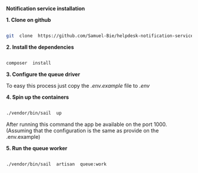 
**Notification service installation**

  

**1. **Clone on github****

```sh

git  clone  https://github.com/Samuel-Bie/helpdesk-notification-service.git

```

  

**2. **Install the dependencies****

  

```bash

composer  install

```

**3. Configure  the queue driver**

To easy this process just copy the *.env.example* file to *.env*

  

**4. Spin up the containers**

```bash

./vendor/bin/sail  up

```
 After running this command the app be available on the port 1000. (Assuming that the configuration is the same as provide on the .env.example)

**5. Run the queue worker**

```bash

./vendor/bin/sail  artisan  queue:work

```
